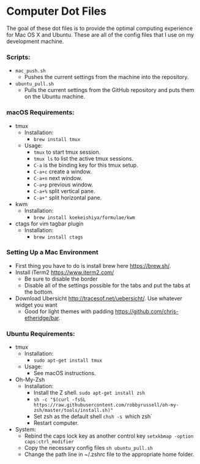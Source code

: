 # Computer Dot Files
The goal of these dot files is to provide the optimal computing experience for Mac OS X and Ubuntu. 
These are all of the config files that I use on my development machine. 

### Scripts:
* `mac_push.sh`
  * Pushes the current settings from the machine into the repository.
* `ubuntu_pull.sh`
  * Pulls the current settings from the GitHub repository and puts them on the
    Ubuntu machine.

### macOS Requirements:
* tmux
  * Installation:
    * `brew install tmux`
  * Usage:
    * `tmux` to start tmux session.
    * `tmux ls` to list the active tmux sessions. 
    * `C-a` is the binding key for this tmux setup.
    * `C-a+c` create a window.
    * `C-a+n` next window.
    * `C-a+p` previous window.
    * `C-a+%` split vertical pane.
    * `C-a+"` split horizontal pane.
* kwm
  * Installation:
    * `brew install koekeishiya/formulae/kwm`
* ctags for vim tagbar plugin
  * Installation:
    * `brew install ctags`
### Setting Up a Mac Environment
* First thing you have to do is install brew here https://brew.sh/. 
* Install iTerm2 https://www.iterm2.com/
  * Be sure to disable the border
  * Disable all of the settings possible for the tabs and put the tabs at the
    bottom. 
* Download Ubersicht http://tracesof.net/uebersicht/. Use whatever widget you
  want 
  * Good for light themes with padding https://github.com/chris-etheridge/bar.

### Ubuntu Requirements:
* tmux
  * Installation:
    * `sudo apt-get install tmux`
  * Usage:
    * See macOS instructions. 
* Oh-My-Zsh
  * Installation:
    * Install the Z shell. `sudo apt-get install zsh`
    * `sh -c "$(curl -fsSL https://raw.githubusercontent.com/robbyrussell/oh-my-zsh/master/tools/install.sh)"`
    * Set zsh as the default shell `chsh -s `which zsh`
    * Restart computer.
* System:
  * Rebind the caps lock key as another control key `setxkbmap -option caps:ctrl_modifier`
  * Copy the necessary config files `sh ubuntu_pull.sh`
  * Change the path line in ~/.zshrc file to the appropriate home folder.


